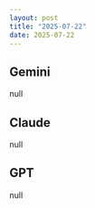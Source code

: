 ```yaml
---
layout: post
title: "2025-07-22"
date: 2025-07-22
---
```


## Gemini

null

## Claude

null

## GPT

null
